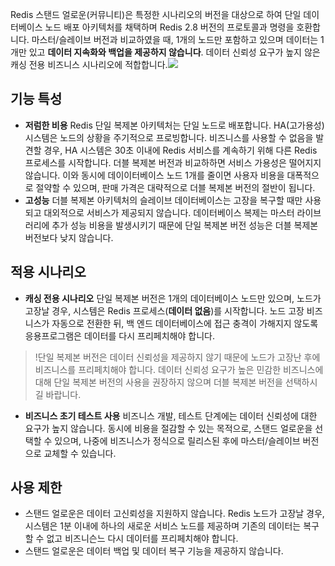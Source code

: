 Redis 스탠드 얼로운(커뮤니티)은 특정한 시나리오의 버전을 대상으로 하여 단일 데이터베이스 노드 배포 아키텍처를 채택하며 Redis 2.8 버전의 프로토콜과 명령을 호환합니다. 마스터/슬레이브 버전과 비교하였을 때, 1개의 노드만 포함하고 있으며 데이터는 1개만 있고 **데이터 지속화와 백업을 제공하지 않습니다**. 데이터 신뢰성 요구가 높지 않은 캐싱 전용 비즈니스 시나리오에 적합합니다.![](https://main.qcloudimg.com/raw/dba336b5ffa8b277bc2c36f3a8cd030d.svg)

## 기능 특성
 - **저럼한 비용**
 Redis 단일 복제본 아키텍처는 단일 노드로 배포합니다. HA(고가용성) 시스템은 노드의 상황을 주기적으로 프로빙합니다. 비즈니스를 사용할 수 없음을 발견할 경우, HA 시스템은 30초 이내에 Redis 서비스를 계속하기 위해 다른 Redis 프로세스를 시작합니다. 더블 복제본 버전과 비교하하면 서비스 가용성은 떨어지지 않습니다. 이와 동시에 데이이터베이스 노드 1개를 줄이면 사용자 비용을 대폭적으로 절약할 수 있으며, 판매 가격은 대략적으로 더블 복제본 버전의 절반이 됩니다.
 - **고성능**
더블 복제본 아키텍처의 슬레이브 데이터베이스는 고장을 복구할 때만 사용되고 대외적으로 서비스가 제공되지 않습니다. 데이터베이스 복제는 마스터 라이브러리에 추가 성능 비용을 발생시키기 때문에 단일 복제본 버전 성능은 더블 복제본 버전보다 낮지 않습니다.

## 적용 시나리오
 - **캐싱 전용 시나리오** 
단일 복제본 버전은 1개의 데이터베이스 노드만 있으며, 노드가 고장날 경우, 시스템은 Redis 프로세스(**데이터 없음**)를 시작합니다. 노드 고장 비즈니스가 자동으로 전환한 뒤, 백 엔드 데이터베이스에 접근 충격이 가해지지 않도록 응용프로그램은 데이터를 다시 프리페치해야 합니다.
>!단일 복제본 버전은 데이터 신뢰성을 제공하지 않기 때문에 노드가 고장난 후에 비즈니스를 프리페치해야 합니다. 데이터 신뢰성 요구가 높은 민감한 비즈니스에 대해 단일 복제본 버전의 사용을 권장하지 않으며 더블 복제본 버전을 선택하시길 바랍니다.
 - **비즈니스 초기 테스트 사용** 
비즈니스 개발, 테스트 단계에는 데이터 신뢰성에 대한 요구가 높지 않습니다. 동시에 비용을 절감할 수 있는 목적으로, 스탠드 얼로운을 선택할 수 있으며, 나중에 비즈니스가 정식으로 릴리스된 후에 마스터/슬레이브 버전으로 교체할 수 있습니다.

## 사용 제한
-  스탠드 얼로운은 데이터 고신뢰성을 지원하지 않습니다. Redis 노드가 고장날 경우, 시스템은 1분 이내에 하나의 새로운 서비스 노드를 제공하며 기존의 데이터는 복구할 수 없고 비즈니슨느 다시 데이터를 프리페치해야 합니다.
-  스탠드 얼로운은 데이터 백업 및 데이터 복구 기능을 제공하지 않습니다.


